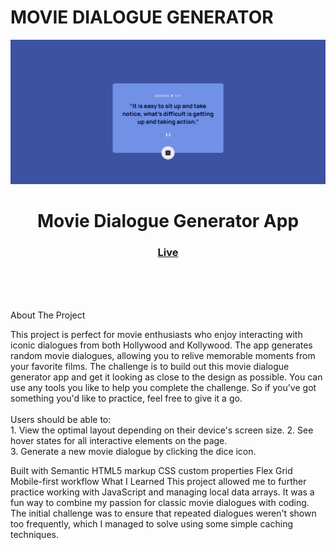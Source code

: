 
# MOVIE DIALOGUE GENERATOR

<img src="https://raw.githubusercontent.com/BALA1403/MOVIE-DIALOGUE-GENERATOR/main/movie-dialogue-app/images/project-preview.png" alt="Project Preview"></img>

<h1 align="center">Movie Dialogue Generator App</h1> <div align="center"> <h3> <a href="https://BALA1403.github.io/MOVIE-DIALOGUE-GENERATOR/" color="white"> Live </a> </h3> </div> <br> <br> <br>

About The Project
<p>This project is perfect for movie enthusiasts who enjoy interacting with iconic dialogues from both Hollywood and Kollywood. The app generates random movie dialogues, allowing you to relive memorable moments from your favorite films. The challenge is to build out this movie dialogue generator app and get it looking as close to the design as possible. You can use any tools you like to help you complete the challenge. So if you've got something you'd like to practice, feel free to give it a go. <br><br>Users should be able to: <br>1. View the optimal layout depending on their device's screen size. 2. See hover states for all interactive elements on the page. <br> 3. Generate a new movie dialogue by clicking the dice icon. <br> 

Built with
Semantic HTML5 markup
CSS custom properties
Flex
Grid
Mobile-first workflow
What I Learned
This project allowed me to further practice working with JavaScript and managing local data arrays. It was a fun way to combine my passion for classic movie dialogues with coding. The initial challenge was to ensure that repeated dialogues weren't shown too frequently, which I managed to solve using some simple caching techniques.


